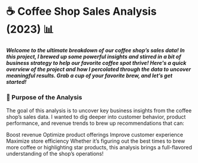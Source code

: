 # ☕ Coffee Shop Sales Analysis (2023) 📊

##### Welcome to the ultimate breakdown of our coffee shop’s sales data! In this project, I brewed up some powerful insights and stirred in a bit of business strategy to help our favorite coffee spot thrive! Here's a quick overview of the project and how I percolated through the data to uncover meaningful results. Grab a cup of your favorite brew, and let’s get started!

### 🎯 Purpose of the Analysis
The goal of this analysis is to uncover key business insights from the coffee shop’s sales data. I wanted to dig deeper into customer behavior, product performance, and revenue trends to brew up recommendations that can:

Boost revenue
Optimize product offerings
Improve customer experience
Maximize store efficiency
Whether it’s figuring out the best times to brew more coffee or highlighting star products, this analysis brings a full-flavored understanding of the shop’s operations!
